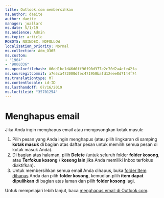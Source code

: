 ```yaml
---
title: Outlook.com membersihkan
ms.author: daeite
author: daeite
manager: joallard
ms.date: 5/1/19
ms.audience: Admin
ms.topic: article
ROBOTS: NOINDEX, NOFOLLOW
localization_priority: Normal
ms.collection: Adm_O365
ms.custom:
- "1964"
- "9000336"
ms.openlocfilehash: 06dd1be1d46d0ff96f90d377e2c70d2a4cfe42fa
ms.sourcegitcommit: a7e5ca472000dfec471950bafd12eee8d7144f74
ms.translationtype: MT
ms.contentlocale: id-ID
ms.lasthandoff: 07/16/2019
ms.locfileid: "35701254"
---
```

# <a name="permanently-delete-email"></a>Menghapus email

Jika Anda ingin menghapus email atau mengosongkan kotak masuk:

1. Pilih pesan yang Anda ingin menghapus (atau pilih lingkaran di samping **kotak masuk** di bagian atas daftar pesan untuk memilih semua pesan di kotak masuk Anda).
1. Di bagian atas halaman, pilih **Delete** (untuk seluruh folder **folder kosong**, atau **Terfokus kosong** / **kosong lain** jika Anda memiliki Inbox terfokus diaktifkan).
1. Untuk membersihkan semua email Anda dihapus, buka [folder Item dihapus](https://outlook.live.com/mail/deleteditems) Anda dan pilih **folder kosong**, kemudian pilih **item dapat dipulihkan** di bagian atas laman dan pilih **folder kosong** lagi.

Untuk mempelajari lebih lanjut, baca [menghapus email di Outlook.com](https://support.office.com/article/a9b63739-5392-412a-8e9a-d4b02708dee4?wt.mc_id=Office_Outlook_com_Alchemy).